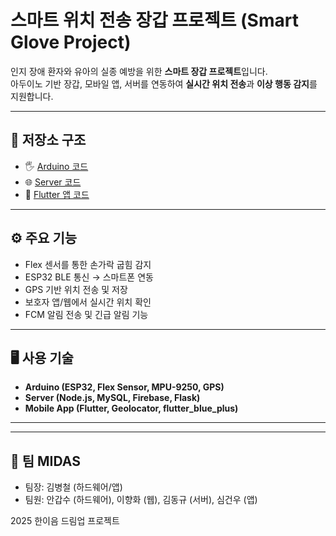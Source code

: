 # 스마트 위치 전송 장갑 프로젝트 (Smart Glove Project)

인지 장애 환자와 유아의 실종 예방을 위한 **스마트 장갑 프로젝트**입니다.  
아두이노 기반 장갑, 모바일 앱, 서버를 연동하여 **실시간 위치 전송**과 **이상 행동 감지**를 지원합니다.  

---

## 📂 저장소 구조
- 🖐 [Arduino 코드](https://github.com/rOwOq/smartglove-arduino)  
- 🌐 [Server 코드](https://github.com/rOwOq/smartglove-server/blob/main/README.md)  
- 📱 [Flutter 앱 코드](https://github.com/rOwOq/smartglove-app/blob/main/README.md)  

---

## ⚙️ 주요 기능
- Flex 센서를 통한 손가락 굽힘 감지
- ESP32 BLE 통신 → 스마트폰 연동
- GPS 기반 위치 전송 및 저장
- 보호자 앱/웹에서 실시간 위치 확인
- FCM 알림 전송 및 긴급 알림 기능

---

## 🖥️ 사용 기술
- **Arduino (ESP32, Flex Sensor, MPU-9250, GPS)**
- **Server (Node.js, MySQL, Firebase, Flask)**
- **Mobile App (Flutter, Geolocator, flutter_blue_plus)**

---

---

## 👥 팀 MIDAS
- 팀장: 김병철 (하드웨어/앱)
- 팀원: 안갑수 (하드웨어), 이향화 (웹), 김동규 (서버), 심건우 (앱)

2025 한이음 드림업 프로젝트
